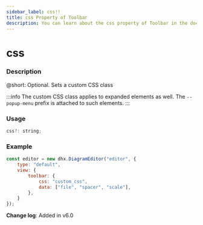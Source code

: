 ```yaml
---
sidebar_label: css!!
title: css Property of Toolbar
description: You can learn about the css property of Toolbar in the documentation of the DHTMLX JavaScript Diagram library. Browse developer guides and API reference, try out code examples and live demos, and download a free 30-day evaluation version of DHTMLX Diagram.
---
```


# css

### Description

@short: Optional. Sets a custom CSS class

:::info
The custom CSS class applies to expanded elements as well. The `--popup-menu` prefix is attached to such elements.
:::

### Usage

~~~js
css?: string;
~~~

### Example

~~~js {5}
const editor = new dhx.DiagramEditor("editor", {
    type: "default",
    view: {
        toolbar: {
            css: "custom_css",
            data: ["file", "spacer", "scale"],
        },
    }
});
~~~

**Change log**: Added in v6.0
